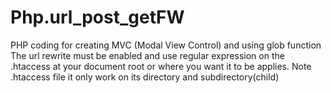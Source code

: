 # Php.url_post_getFW
PHP coding for creating MVC (Modal View Control) and using glob function
The url rewrite must be enabled and use regular expression on the .htaccess at your document root
or where you want it to be applies.
Note .htaccess file it only work on its directory and subdirectory(child)
